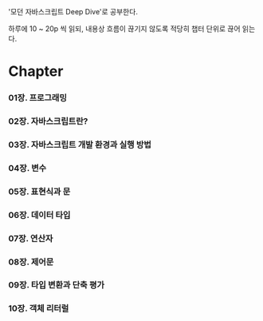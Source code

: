 '모던 자바스크립트 Deep Dive'로 공부한다.

하루에 10 ~ 20p 씩 읽되, 내용상 흐름이 끊기지 않도록 적당히 챕터 단위로 끊어 읽는다.

# Chapter

### 01장. 프로그래밍

### 02장. 자바스크립트란?

### 03장. 자바스크립트 개발 환경과 실행 방법

### 04장. 변수

### 05장. 표현식과 문

### 06장. 데이터 타입

### 07장. 연산자

### 08장. 제어문

### 09장. 타입 변환과 단축 평가

### 10장. 객체 리터럴
